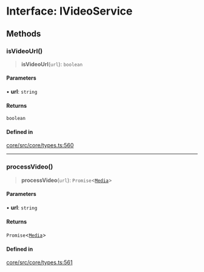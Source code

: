 # Interface: IVideoService

## Methods

### isVideoUrl()

> **isVideoUrl**(`url`): `boolean`

#### Parameters

• **url**: `string`

#### Returns

`boolean`

#### Defined in

[core/src/core/types.ts:560](https://github.com/ai16z/eliza/blob/c96957e5a5d17e343b499dd4d46ce403856ac5bc/core/src/core/types.ts#L560)

---

### processVideo()

> **processVideo**(`url`): `Promise`\<[`Media`](../type-aliases/Media.md)\>

#### Parameters

• **url**: `string`

#### Returns

`Promise`\<[`Media`](../type-aliases/Media.md)\>

#### Defined in

[core/src/core/types.ts:561](https://github.com/ai16z/eliza/blob/c96957e5a5d17e343b499dd4d46ce403856ac5bc/core/src/core/types.ts#L561)
